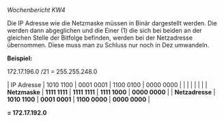 *Wochenbericht KW4*

Die IP Adresse wie die Netzmaske müssen in Binär dargestellt werden. Die werden dann abgeglichen und die Einer (1) die sich bei beiden an der gleichen Stelle der Bitfolge befinden, werden bei der Netzadresse übernommen. Diese muss man zu Schluss nur noch in Dez umwandeln.

**Beispiel:**

172.17.196.0 /21 = 255.255.248.0

| IP Adresse      | 1010 1100     | 0001 0001     | 1100 0100     | 0000 0000	  |
|                 |               |               |               |               |
| **Netzmaske**   | **1111 1111** | **1111 1111** | **1111 1000** | **0000 0000** |
| **Netzadresse** | **1010 1100** | **0001 0001** | **1100 0000** | **0000 0000** |

**= 172.17.192.0** 
